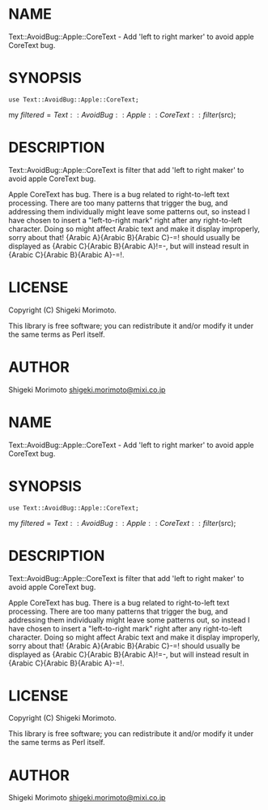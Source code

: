 # NAME

Text::AvoidBug::Apple::CoreText - Add 'left to right marker' to avoid apple CoreText bug.

# SYNOPSIS

    use Text::AvoidBug::Apple::CoreText;

my $filtered = Text::AvoidBug::Apple::CoreText::filter($src);

# DESCRIPTION

Text::AvoidBug::Apple::CoreText is filter that add 'left to right maker' to avoid apple CoreText bug.

Apple CoreText has bug.
There is a bug related to right-to-left text processing.
There are too many patterns that trigger the bug, and addressing them individually might leave some patterns out, so instead I have chosen to insert a "left-to-right mark" right after any right-to-left character.
Doing so might affect Arabic text and make it display improperly, sorry about that!
{Arabic A}{Arabic B}{Arabic C}-=! should usually be displayed as {Arabic C}{Arabic B}{Arabic A}!=-, but will instead result in {Arabic C}{Arabic B}{Arabic A}-=!.

# LICENSE

Copyright (C) Shigeki Morimoto.

This library is free software; you can redistribute it and/or modify
it under the same terms as Perl itself.

# AUTHOR

Shigeki Morimoto <shigeki.morimoto@mixi.co.jp>

# NAME

Text::AvoidBug::Apple::CoreText - Add 'left to right marker' to avoid apple CoreText bug.

# SYNOPSIS

    use Text::AvoidBug::Apple::CoreText;

my $filtered = Text::AvoidBug::Apple::CoreText::filter($src);

# DESCRIPTION

Text::AvoidBug::Apple::CoreText is filter that add 'left to right maker' to avoid apple CoreText bug.

Apple CoreText has bug.
There is a bug related to right-to-left text processing.
There are too many patterns that trigger the bug, and addressing them individually might leave some patterns out, so instead I have chosen to insert a "left-to-right mark" right after any right-to-left character.
Doing so might affect Arabic text and make it display improperly, sorry about that!
{Arabic A}{Arabic B}{Arabic C}-=! should usually be displayed as {Arabic C}{Arabic B}{Arabic A}!=-, but will instead result in {Arabic C}{Arabic B}{Arabic A}-=!.

# LICENSE

Copyright (C) Shigeki Morimoto.

This library is free software; you can redistribute it and/or modify
it under the same terms as Perl itself.

# AUTHOR

Shigeki Morimoto <shigeki.morimoto@mixi.co.jp>
